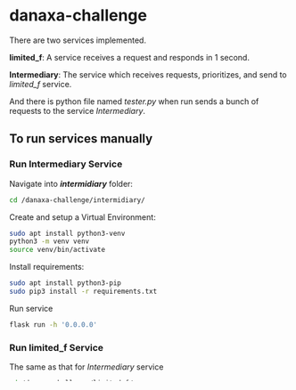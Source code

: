 # danaxa-challenge
There are two services implemented.

__limited_f__: A service receives a request and responds in 1 second.

__Intermediary__: The service which receives requests, prioritizes, and send to _limited_f_ service.

And there is python file named _tester.py_ when run sends a bunch of requests to the service _Intermediary_. 

## To run services manually
### Run Intermediary Service
Navigate into ___intermidiary___ folder:
```bash
cd /danaxa-challenge/intermidiary/
```

Create and setup a Virtual Environment:
```bash
sudo apt install python3-venv
python3 -m venv venv
source venv/bin/activate
```

Install requirements:
```bash
sudo apt install python3-pip
sudo pip3 install -r requirements.txt
```
Run service
```bash
flask run -h '0.0.0.0'
```

### Run limited_f Service
The same as that for _Intermediary_ service

```bash
cd /danaxa-challenge/limited_f/
sudo apt install python3-venv
python3 -m venv venv
source venv/bin/activate
sudo apt install python3-pip
sudo pip3 install -r requirements.txt
flask run -h '0.0.0.0'
```

### Test the service
From terminal _start_ the intermediary service
```bash
curl -X POST http://127.0.0.1:5000/api/start
```
Navigate to the root of the project and run the tester
```bash
cd /danaxa-challenge/
python3 tester.py
```

###Start/Stop the intermediary service
__Start__
```bash
curl -X POST http://127.0.0.1:5000/api/start
```
__Stop__
```bash
curl -X POST http://127.0.0.1:5000/api/stop
```